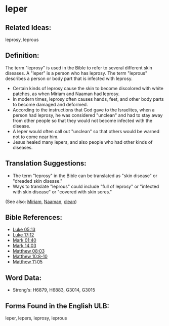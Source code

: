 # leper

## Related Ideas:

leprosy, leprous


## Definition:

The term "leprosy" is used in the Bible to refer to several different skin diseases. A "leper" is a person who has leprosy. The term "leprous" describes a person or body part that is infected with leprosy.

* Certain kinds of leprosy cause the skin to become discolored with white patches, as when Miriam and Naaman had leprosy.
* In modern times, leprosy often causes hands, feet, and other body parts to become damaged and deformed.
* According to the instructions that God gave to the Israelites, when a person had leprosy, he was considered "unclean" and had to stay away from other people so that they would not become infected with the disease.
* A leper would often call out "unclean" so that others would be warned not to come near him.
* Jesus healed many lepers, and also people who had other kinds of diseases.

## Translation Suggestions:

* The term "leprosy" in the Bible can be translated as "skin disease" or "dreaded skin disease."
* Ways to translate "leprous" could include "full of leprosy" or "infected with skin disease" or "covered with skin sores."

(See also: [Miriam](../names/miriam.md), [Naaman](../names/naaman.md), [clean](../kt/clean.md))

## Bible References:

* [Luke 05:13](rc://en/tn/help/luk/05/13)
* [Luke 17:12](rc://en/tn/help/luk/17/12)
* [Mark 01:40](rc://en/tn/help/mrk/01/40)
* [Mark 14:03](rc://en/tn/help/mrk/14/03)
* [Matthew 08:03](rc://en/tn/help/mat/08/03)
* [Matthew 10:8-10](rc://en/tn/help/mat/10/08)
* [Matthew 11:05](rc://en/tn/help/mat/11/05)

## Word Data:

* Strong's: H6879, H6883, G3014, G3015

## Forms Found in the English ULB:

leper, lepers, leprosy, leprous


